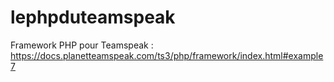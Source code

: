 # lephpduteamspeak

Framework PHP pour Teamspeak :
https://docs.planetteamspeak.com/ts3/php/framework/index.html#example7
